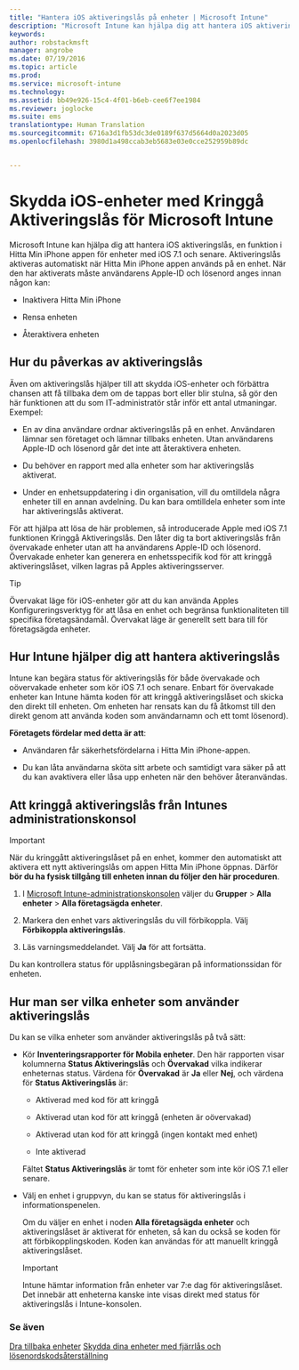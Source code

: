 ```yaml
---
title: "Hantera iOS aktiveringslås på enheter | Microsoft Intune"
description: "Microsoft Intune kan hjälpa dig att hantera iOS aktiveringslås, en funktion i Hitta Min iPhone appen för enheter med iOS 7.1 och senare."
keywords: 
author: robstackmsft
manager: angrobe
ms.date: 07/19/2016
ms.topic: article
ms.prod: 
ms.service: microsoft-intune
ms.technology: 
ms.assetid: bb49e926-15c4-4f01-b6eb-cee6f7ee1984
ms.reviewer: joglocke
ms.suite: ems
translationtype: Human Translation
ms.sourcegitcommit: 6716a3d1fb53dc3de0189f637d5664d0a2023d05
ms.openlocfilehash: 3980d1a498ccab3eb5683e03e0cce252959b89dc


---
```


# Skydda iOS-enheter med Kringgå Aktiveringslås för Microsoft Intune
Microsoft Intune kan hjälpa dig att hantera iOS aktiveringslås, en funktion i Hitta Min iPhone appen för enheter med iOS 7.1 och senare. Aktiveringslås aktiveras automatiskt när Hitta Min iPhone appen används på en enhet. När den har aktiverats måste användarens Apple-ID och lösenord anges innan någon kan:

-   Inaktivera Hitta Min iPhone

-   Rensa enheten

-   Återaktivera enheten

## Hur du påverkas av aktiveringslås
Även om aktiveringslås hjälper till att skydda iOS-enheter och förbättra chansen att få tillbaka dem om de tappas bort eller blir stulna, så gör den här funktionen att du som IT-administratör står inför ett antal utmaningar. Exempel:

-   En av dina användare ordnar aktiveringslås på en enhet. Användaren lämnar sen företaget och lämnar tillbaks enheten. Utan användarens Apple-ID och lösenord går det inte att återaktivera enheten.

-   Du behöver en rapport med alla enheter som har aktiveringslås aktiverat.

-   Under en enhetsuppdatering i din organisation, vill du omtilldela några enheter till en annan avdelning. Du kan bara omtilldela enheter som inte har aktiveringslås aktiverat.

För att hjälpa att lösa de här problemen, så introducerade Apple med iOS 7.1 funktionen Kringgå Aktiveringslås. Den låter dig ta bort aktiveringslås från övervakade enheter utan att ha användarens Apple-ID och lösenord. Övervakade enheter kan generera en enhetsspecifik kod för att kringgå aktiveringslåset, vilken lagras på Apples aktiveringsserver.

> [!TIP]
> Övervakat läge för iOS-enheter gör att du kan använda Apples Konfigureringsverktyg för att låsa en enhet och begränsa funktionaliteten till specifika företagsändamål. Övervakat läge är generellt sett bara till för företagsägda enheter.

## Hur Intune hjälper dig att hantera aktiveringslås
Intune kan begära status för aktiveringslås för både övervakade och oövervakade enheter som kör iOS 7.1 och senare. Enbart för övervakade enheter kan Intune hämta koden för att kringgå aktiveringslåset och skicka den direkt till enheten. Om enheten har rensats kan du få åtkomst till den direkt genom att använda koden som användarnamn och ett tomt lösenord).

**Företagets fördelar med detta är att**:

-   Användaren får säkerhetsfördelarna i Hitta Min iPhone-appen.

-   Du kan låta användarna sköta sitt arbete och samtidigt vara säker på att du kan avaktivera eller låsa upp enheten när den behöver återanvändas.

## Att kringgå aktiveringslås från Intunes administrationskonsol
> [!IMPORTANT]
> När du kringgått aktiveringslåset på en enhet, kommer den automatiskt att aktivera ett nytt aktiveringslås om appen Hitta Min iPhone öppnas. Därför **bör du ha fysisk tillgång till enheten innan du följer den här proceduren**.

1.  I [Microsoft Intune-administrationskonsolen](https://manage.microsoft.com) väljer du **Grupper** &gt; **Alla enheter** &gt; **Alla företagsägda enheter**.

2.  Markera den enhet vars aktiveringslås du vill förbikoppla. Välj **Förbikoppla aktiveringslås**.

3.  Läs varningsmeddelandet. Välj **Ja** för att fortsätta.

Du kan kontrollera status för upplåsningsbegäran på informationssidan för enheten.

## Hur man ser vilka enheter som använder aktiveringslås
Du kan se vilka enheter som använder aktiveringslås på två sätt:

-   Kör **Inventeringsrapporter för Mobila enheter**. Den här rapporten visar kolumnerna **Status Aktiveringslås** och **Övervakad** vilka indikerar enheternas status. Värdena för **Övervakad** är **Ja** eller **Nej**, och värdena för **Status Aktiveringslås** är:

    -   Aktiverad med kod för att kringgå

    -   Aktiverad utan kod för att kringgå (enheten är oövervakad)

    -   Aktiverad utan kod för att kringgå (ingen kontakt med enhet)

    -   Inte aktiverad

    Fältet **Status Aktiveringslås** är tomt för enheter som inte kör iOS 7.1 eller senare.

-   Välj en enhet i gruppvyn, du kan se status för aktiveringslås i informationspenelen.

    Om du väljer en enhet i noden **Alla företagsägda enheter** och aktiveringslåset är aktiverat för enheten, så kan du också se koden för att förbikopplingskoden. Koden kan användas för att manuellt kringgå aktiveringslåset.

    > [!IMPORTANT]
    >Intune hämtar information från enheter var 7:e dag för aktiveringslåset. Det innebär att enheterna kanske inte visas direkt med status för aktiveringslås i Intune-konsolen.


### Se även
[Dra tillbaka enheter](retire-devices-from-microsoft-intune-management.md)
[Skydda dina enheter med fjärrlås och lösenordskodsåterställning](use-remote-lock-and-passcode-reset-in-microsoft-intune.md)



<!--HONumber=Jul16_HO4-->


